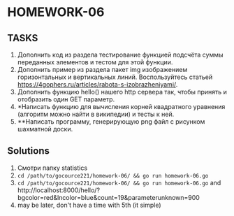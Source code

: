 # HOMEWORK-06

## TASKS

1. Дополнить код из раздела тестирование функцией подсчёта суммы переданных элементов и тестом для этой функции.
2. Дополнить пример из раздела пакет img изображением горизонтальных и вертикальных линий. Воспользуйтесь статьей https://4gophers.ru/articles/rabota-s-izobrazheniyami/.
3. Дополнить функцию hello() нашего http сервера так, чтобы принять и отобразить один GET параметр.
4. \*Написать функцию для вычисления корней квадратного уравнения (алгоритм можно найти в википедии) и тесты к ней.
5. \*\*Написать программу, генерирующую png файл с рисунком шахматной доски.

## Solutions

1. Смотри папку statistics
2. `cd /path/to/gocource221/homework-06/ && go run homework-06.go`
3. `cd /path/to/gocource221/homework-06/ && go run homework-06.go` and http://localhost:8000/hello/?bgcolor=red&lncolor=blue&count=19&parameterunknown=900
4. may be later, don't have a time with 5th (it simple)